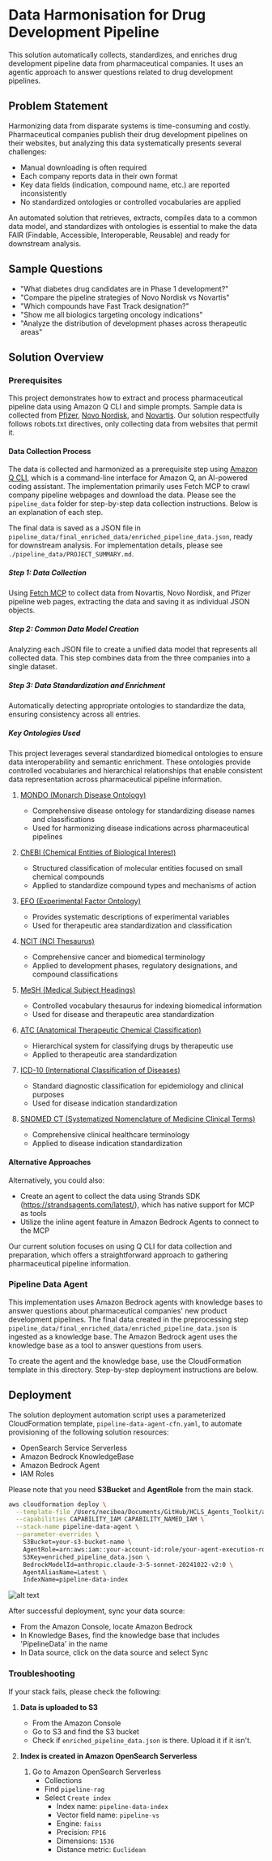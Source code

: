 # Data Harmonisation for Drug Development Pipeline

This solution automatically collects, standardizes, and enriches drug development pipeline data from pharmaceutical companies. It uses an agentic approach to answer questions related to drug development pipelines.

## Problem Statement

Harmonizing data from disparate systems is time-consuming and costly. Pharmaceutical companies publish their drug development pipelines on their websites, but analyzing this data systematically presents several challenges:

- Manual downloading is often required
- Each company reports data in their own format
- Key data fields (indication, compound name, etc.) are reported inconsistently
- No standardized ontologies or controlled vocabularies are applied

An automated solution that retrieves, extracts, compiles data to a common data model, and standardizes with ontologies is essential to make the data FAIR (Findable, Accessible, Interoperable, Reusable) and ready for downstream analysis.

## Sample Questions
- "What diabetes drug candidates are in Phase 1 development?"
- "Compare the pipeline strategies of Novo Nordisk vs Novartis"
- "Which compounds have Fast Track designation?"
- "Show me all biologics targeting oncology indications"
- "Analyze the distribution of development phases across therapeutic areas"

## Solution Overview

### Prerequisites

This project demonstrates how to extract and process pharmaceutical pipeline data using Amazon Q CLI and simple prompts. Sample data is collected from [Pfizer](https://www.pfizer.com/science/drug-product-pipeline), [Novo Nordisk](https://www.novonordisk.com/science-and-technology/r-d-pipeline.html), and [Novartis](https://www.novartis.com/research-development/novartis-pipeline). Our solution respectfully follows robots.txt directives, only collecting data from websites that permit it.

#### Data Collection Process
The data is collected and harmonized as a prerequisite step using [Amazon Q CLI](https://docs.aws.amazon.com/amazonq/latest/qdeveloper-ug/command-line.html), which is a command-line interface for Amazon Q, an AI-powered coding assistant. The implementation primarily uses Fetch MCP to crawl company pipeline webpages and download the data. Please see the `pipeline_data` folder for step-by-step data collection instructions. Below is an explanation of each step.

The final data is saved as a JSON file in `pipeline_data/final_enriched_data/enriched_pipeline_data.json`, ready for downstream analysis. For implementation details, please see `./pipeline_data/PROJECT_SUMMARY.md`.

##### Step 1: Data Collection
Using [Fetch MCP](https://github.com/modelcontextprotocol/servers/tree/main/src/fetch) to collect data from Novartis, Novo Nordisk, and Pfizer pipeline web pages, extracting the data and saving it as individual JSON objects.

##### Step 2: Common Data Model Creation
Analyzing each JSON file to create a unified data model that represents all collected data. This step combines data from the three companies into a single dataset.

##### Step 3: Data Standardization and Enrichment
Automatically detecting appropriate ontologies to standardize the data, ensuring consistency across all entries.

##### Key Ontologies Used
This project leverages several standardized biomedical ontologies to ensure data interoperability and semantic enrichment. These ontologies provide controlled vocabularies and hierarchical relationships that enable consistent data representation across pharmaceutical pipeline information.
1. [MONDO (Monarch Disease Ontology)](https://mondo.monarchinitiative.org)
   - Comprehensive disease ontology for standardizing disease names and classifications
   - Used for harmonizing disease indications across pharmaceutical pipelines

2. [ChEBI (Chemical Entities of Biological Interest)](https://www.ebi.ac.uk/chebi/)
   - Structured classification of molecular entities focused on small chemical compounds
   - Applied to standardize compound types and mechanisms of action

3. [EFO (Experimental Factor Ontology)](https://www.ebi.ac.uk/efo/)
   - Provides systematic descriptions of experimental variables
   - Used for therapeutic area standardization and classification

4. [NCIT (NCI Thesaurus)](https://ncithesaurus.nci.nih.gov/)
   - Comprehensive cancer and biomedical terminology
   - Applied to development phases, regulatory designations, and compound classifications

5. [MeSH (Medical Subject Headings)](https://www.nlm.nih.gov/mesh/)
   - Controlled vocabulary thesaurus for indexing biomedical information
   - Used for disease and therapeutic area standardization

6. [ATC (Anatomical Therapeutic Chemical Classification)](https://www.whocc.no/atc/)
   - Hierarchical system for classifying drugs by therapeutic use
   - Applied to therapeutic area standardization

7. [ICD-10 (International Classification of Diseases)](https://icd.who.int/)
   - Standard diagnostic classification for epidemiology and clinical purposes
   - Used for disease indication standardization

8. [SNOMED CT (Systematized Nomenclature of Medicine Clinical Terms)](https://www.snomed.org/)
   - Comprehensive clinical healthcare terminology
   - Applied to disease indication standardization


#### Alternative Approaches

Alternatively, you could also:

- Create an agent to collect the data using Strands SDK (https://strandsagents.com/latest/), which has native support for MCP as tools
- Utilize the inline agent feature in Amazon Bedrock Agents to connect to the MCP 

Our current solution focuses on using Q CLI for data collection and preparation, which offers a straightforward approach to gathering pharmaceutical pipeline information.

### Pipeline Data Agent
This implementation uses Amazon Bedrock agents with knowledge bases to answer questions about pharmaceutical companies' new product development pipelines. The final data created in the preprocessing step `pipeline_data/final_enriched_data/enriched_pipeline_data.json` is ingested as a knowledge base. The Amazon Bedrock agent uses the knowledge base as a tool to answer questions from users. 

To create the agent and the knowledge base, use the CloudFormation template in this directory. Step-by-step deployment instructions are below. 

## Deployment

The solution deployment automation script uses a parameterized CloudFormation template, `pipeline-data-agent-cfn.yaml`, to automate provisioning of the following solution resources:
- OpenSearch Service Serverless
- Amazon Bedrock KnowledgeBase
- Amazon Bedrock Agent
- IAM Roles

Please note that you need **S3Bucket** and **AgentRole** from the main stack. 

```bash
aws cloudformation deploy \
  --template-file /Users/necibea/Documents/GitHub/HCLS_Agents_Toolkit/amazon-bedrock-agents-healthcare-lifesciences/agents_catalog/23-data-harmonisation-drug-dev-pipeline/pipeline-data-agent-cfn.yaml \
  --capabilities CAPABILITY_IAM CAPABILITY_NAMED_IAM \
  --stack-name pipeline-data-agent \
  --parameter-overrides \
    S3Bucket=your-s3-bucket-name \
    AgentRole=arn:aws:iam::your-account-id:role/your-agent-execution-role \
    S3Key=enriched_pipeline_data.json \
    BedrockModelId=anthropic.claude-3-5-sonnet-20241022-v2:0 \
    AgentAliasName=Latest \
    IndexName=pipeline-data-index
```
![alt text](images/cfn-deployment.png)

After successful deployment, sync your data source:
- From the Amazon Console, locate Amazon Bedrock
- In Knowledge Bases, find the knowledge base that includes 'PipelineData' in the name
- In Data source, click on the data source and select Sync


### Troubleshooting
If your stack fails, please check the following:

1. **Data is uploaded to S3**
   - From the Amazon Console
   - Go to S3 and find the S3 bucket
   - Check if `enriched_pipeline_data.json` is there. Upload it if it isn't. 

2. **Index is created in Amazon OpenSearch Serverless**
   1. Go to Amazon OpenSearch Serverless
      - Collections
      - Find `pipeline-rag`
      - Select `Create index`
        - Index name: `pipeline-data-index`
        - Vector field name: `pipeline-vs`
        - Engine: `faiss`
        - Precision: `FP16`
        - Dimensions: `1536`
        - Distance metric: `Euclidean`